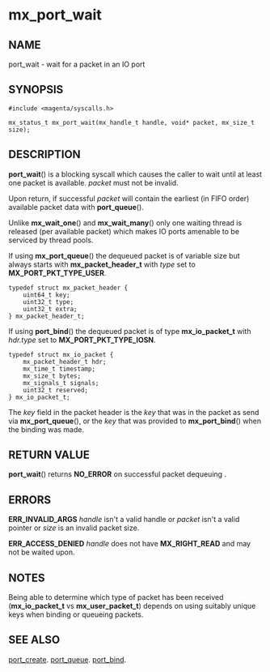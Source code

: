 # mx_port_wait

## NAME

port_wait - wait for a packet in an IO port

## SYNOPSIS

```
#include <magenta/syscalls.h>

mx_status_t mx_port_wait(mx_handle_t handle, void* packet, mx_size_t size);
```

## DESCRIPTION

**port_wait**() is a blocking syscall which causes the caller to
wait until at least one packet is available. *packet* must not be invalid.

Upon return, if successful *packet* will contain the earliest (in FIFO order)
available packet data with **port_queue**().

Unlike **mx_wait_one**() and **mx_wait_many**() only one waiting thread is
released (per available packet) which makes IO ports amenable to be serviced
by thread pools.

If using **mx_port_queue**() the dequeued packet is of variable size
but always starts with **mx_packet_header_t** with *type* set to
**MX_PORT_PKT_TYPE_USER**.

```
typedef struct mx_packet_header {
    uint64_t key;
    uint32_t type;
    uint32_t extra;
} mx_packet_header_t;

```

If using **port_bind**() the dequeued packet is of type **mx_io_packet_t**
with *hdr.type* set to **MX_PORT_PKT_TYPE_IOSN**.

```
typedef struct mx_io_packet {
    mx_packet_header_t hdr;
    mx_time_t timestamp;
    mx_size_t bytes;
    mx_signals_t signals;
    uint32_t reserved;
} mx_io_packet_t;

```

The *key* field in the packet header is the *key* that was in the packet as send
via **mx_port_queue**(), or the *key* that was provided to **mx_port_bind**()
when the binding was made.

## RETURN VALUE

**port_wait**() returns **NO_ERROR** on successful packet dequeuing .

## ERRORS

**ERR_INVALID_ARGS**  *handle* isn't a valid handle or *packet* isn't a valid
pointer or *size* is an invalid packet size.

**ERR_ACCESS_DENIED**  *handle* does not have **MX_RIGHT_READ** and may
not be waited upon.


## NOTES

Being able to determine which type of packet has been received (**mx_io_packet_t**
vs **mx_user_packet_t**) depends on using suitably unique keys when binding or
queueing packets.

## SEE ALSO

[port_create](port_create.md).
[port_queue](port_queue.md).
[port_bind](port_bind.md).
